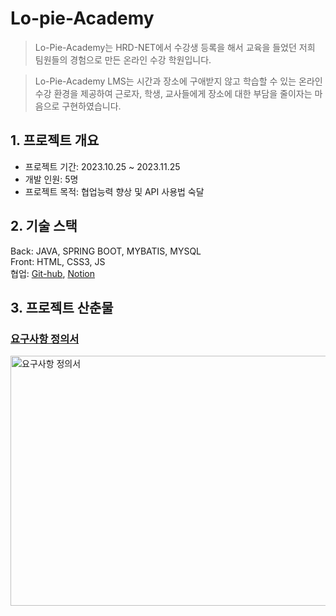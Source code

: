 # Lo-pie-Academy
>Lo-Pie-Academy는 HRD-NET에서 수강생 등록을 해서 교육을 들었던 저희 팀원들의 경험으로 만든 온라인 수강 학원입니다.

>Lo-Pie-Academy LMS는 시간과 장소에 구애받지 않고 학습할 수 있는 온라인 수강 환경을 제공하여 근로자, 학생, 교사들에게 장소에 대한 부담을 줄이자는 마음으로 구현하였습니다.

## 1. 프로젝트 개요
* 프로젝트 기간: 2023.10.25 ~ 2023.11.25   
* 개발 인원:  5명
* 프로젝트 목적: 협업능력 향상 및 API 사용법 숙달

## 2. 기술 스택
Back: JAVA, SPRING BOOT, MYBATIS, MYSQL<br>
Front: HTML, CSS3, JS<br>
협업: [Git-hub](https://github.com/Jlostcode/LPuniv), [Notion](https://www.notion.so/Lo-Pie-6af789c9063843fd8fbc2669c6278372)<br>

## 3. 프로젝트 산춘물

### [요구사항 정의서](https://docs.google.com/spreadsheets/d/18fmBbhwZKClWZBWMEcxrZC0NJB8ZXZBi/edit#gid=482328230)
<img src="https://github.com/Hong5743/Lo-pie-Academy/assets/136396772/6a74ecb6-8845-4c6e-ac67-eb08af8d02e2" width="600" height="400" alt="요구사항 정의서"/>
